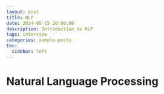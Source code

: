 ```yaml
---
layout: post
title: NLP
date: 2024-05-15 20:00:00
description: Introduction to NLP
tags: interview
categories: sample-posts
toc:
  sidebar: left
---
```


# Natural Language Processing
